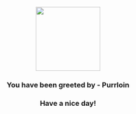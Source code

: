 <p align="center">
    <img src="https://raw.githubusercontent.com/PokeAPI/sprites/master/sprites/pokemon/509.png" width="150" height="150">
</p>
<h3 align="center">You have been greeted by - <b>Purrloin</b></h3>
<h3 align="center">Have a nice day!</h3>
